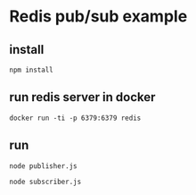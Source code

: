 
# Redis pub/sub example

## install
```npm install```

## run redis server in docker
```docker run -ti -p 6379:6379 redis```

## run
```node publisher.js```

```node subscriber.js```



